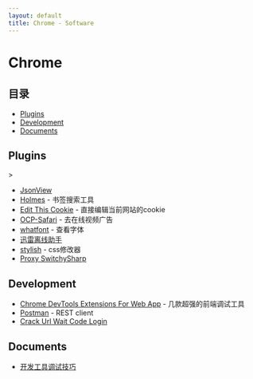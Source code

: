 ```yaml
---
layout: default
title: Chrome - Software
---
```


# Chrome

<!-- MarkdownTOC -->
<div id="charpter">

## 目录
- [Plugins](#plugins)
- [Development](#development)
- [Documents](#documents)

</div>
<!-- /MarkdownTOC -->


<h2 id="plugins"> Plugins</h2>>

- [JsonView](https://chrome.google.com/webstore/detail/chklaanhfefbnpoihckbnefhakgolnmc)
- [Holmes](https://chrome.google.com/webstore/detail/holmes/gokficnebmomagijbakglkcmhdbchbhn/related) - 书签搜索工具
- [Edit This Cookie](https://chrome.google.com/webstore/detail/edit-this-cookie/fngmhnnpilhplaeedifhccceomclgfbg/related) - 直接编辑当前网站的cookie
- [OCP-Safari](https://github.com/Leask/OCP-Safari) - 去在线视频广告
- [whatfont](https://chrome.google.com/webstore/detail/whatfont/jabopobgcpjmedljpbcaablpmlmfcogm) - 查看字体
- [迅雷离线助手](https://chrome.google.com/webstore/detail/thunderlixianassistant/eehlmkfpnagoieibahhcghphdbjcdmen/related)
- [stylish](https://chrome.google.com/webstore/detail/stylish/fjnbnpbmkenffdnngjfgmeleoegfcffe) - css修改器
- [Proxy SwitchySharp](https://chrome.google.com/webstore/detail/proxy-switchysharp/dpplabbmogkhghncfbfdeeokoefdjegm)

## Development

- [Chrome DevTools Extensions For Web App](http://addyosmani.com/blog/devtools-extensions-for-webapp-developers/) - 几款超强的前端调试工具
- [Postman](https://chrome.google.com/webstore/detail/postman-rest-client/fdmmgilgnpjigdojojpjoooidkmcomcm) - REST client
- [Crack Url Wait Code Login](http://userscripts.org/scripts/show/153190)

## Documents

- [开发工具调试技巧](http://ued.taobao.com/blog/2012/06/03/debug-with-chrome-dev-tool/)

